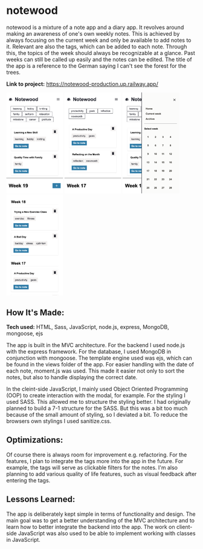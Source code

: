 # notewood

notewood is a mixture of a note app and a diary app. It revolves around making an awareness of one's own weekly notes. This is achieved by always focusing on the current week and only be available to add notes to it. Relevant are also the tags, which can be added to each note. Through this, the topics of the week should always be recognizable at a glance. Past weeks can still be called up easily and the notes can be edited. The title of the app is a reference to the German saying I can't see the forest for the trees.

**Link to project:** https://notewood-production.up.railway.app/

<p float="left">
  <img src="./config/img/currentWeek.png" width="150" alt="notewood_currentWeek"/>
  <img src="./config/img/targetWeek.png" width="150" alt="notewood_targetWeek"/>
  <img src="./config/img/drawer.png" width="150" alt="notewood_drawer"/> 
  <img src="./config/img/archive.png" width="150" alt="notewood_archive"/>
</p>

## How It's Made:

**Tech used:** HTML, Sass, JavaScript, node.js, express, MongoDB, mongoose, ejs

The app is built in the MVC architecture. For the backend I used node.js with the express framework. For the database, I used MongoDB in conjunction with mongoose. The template engine used was ejs, which can be found in the views folder of the app. For easier handling with the date of each note, moment.js was used. This made it easier not only to sort the notes, but also to handle displaying the correct date.

In the cleint-side JavaScript, I mainly used Object Oriented Programming (OOP) to create interaction with the modal, for example. For the styling I used SASS. This allowed me to structure the styling better. I had originally planned to build a 7-1 structure for the SASS. But this was a bit too much because of the small amount of styling, so I deviated a bit. To reduce the browsers own stylings I used sanitize.css.

## Optimizations:

Of course there is always room for improvement e.g. refactoring. For the features, I plan to integrate the tags more into the app in the future. For example, the tags will serve as clickable filters for the notes. I'm also planning to add various quality of life features, such as visual feedback after entering the tags.

## Lessons Learned:

The app is deliberately kept simple in terms of functionality and design. The main goal was to get a better understanding of the MVC architecture and to learn how to better integrate the backend into the app. The work on client-side JavaScript was also used to be able to implement working with classes in JavaScript.
